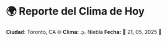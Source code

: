 # 🌍 Reporte del Clima de Hoy

**Ciudad:** Toronto, CA 🌐
**Clima:** 🌫️ Niebla
**Fecha:** 📅 21, 05, 2025 🚀
